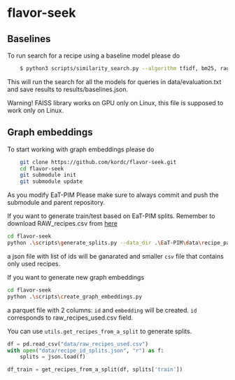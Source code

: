 # flavor-seek

## Baselines
To run search for a recipe using a baseline model please do

```sh
    $ python3 scripts/similarity_search.py --algorithm tfidf, bm25, rag
```
This will run the search for all the models for queries in data/evaluation.txt and save results to results/baselines.json.

Warning! FAISS library works on GPU only on Linux, this file is supposed to work only on Linux.

## Graph embeddings
To start working with graph embeddings please do

```sh
    git clone https://github.com/kordc/flavor-seek.git
    cd flavor-seek
    git submodule init
    git submodule update
```


As you modify EaT-PIM Please make sure to always commit and push the submodule and parent repository.

If you want to generate train/test based on EaT-PIM splits. Remember to download RAW_recipes.csv from [here](https://www.kaggle.com/datasets/shuyangli94/food-com-recipes-and-user-interactions)
```sh
cd flavor-seek
python .\scripts\generate_splits.py --data_dir .\EaT-PIM\data\recipe_parsed_sm\triple_data\ --raw_recipe_path RAW_recipes.csv
```

a json file with list of ids will be ganarated and smaller `csv` file that contains only used recipes.

If you want to generate new graph embeddings

```sh
cd flavor-seek
python .\scripts\create_graph_embeddings.py
```

a parquet file with 2 columns: `id` and `embedding` will be created. `id` corresponds to raw_recipes_used.csv field.


You can use `utils.get_recipes_from_a_split` to generate splits.

```python
df = pd.read_csv("data/raw_recipes_used.csv")
with open("data/recipe_id_splits.json", "r") as f:
    splits = json.load(f)

df_train = get_recipes_from_a_split(df, splits['train'])
```